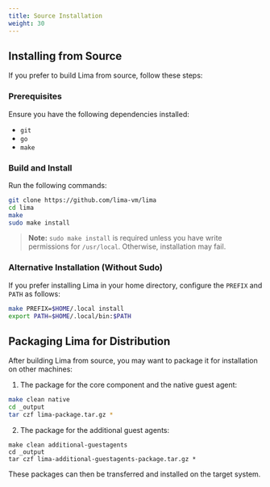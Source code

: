```yaml
---
title: Source Installation
weight: 30
---
```


## Installing from Source

If you prefer to build Lima from source, follow these steps:

### Prerequisites
Ensure you have the following dependencies installed:
- `git`
- `go`
- `make`

### Build and Install
Run the following commands:

```bash
git clone https://github.com/lima-vm/lima
cd lima
make
sudo make install
```

> **Note:** `sudo make install` is required unless you have write permissions for `/usr/local`. Otherwise, installation may fail.

### Alternative Installation (Without Sudo)
If you prefer installing Lima in your home directory, configure the `PREFIX` and `PATH` as follows:

```bash
make PREFIX=$HOME/.local install
export PATH=$HOME/.local/bin:$PATH
```

## Packaging Lima for Distribution
After building Lima from source, you may want to package it for installation on other machines:

1. The package for the core component and the native guest agent:
```bash
make clean native
cd _output
tar czf lima-package.tar.gz *
```

2. The package for the additional guest agents:
```
make clean additional-guestagents
cd _output
tar czf lima-additional-guestagents-package.tar.gz *
```

These packages can then be transferred and installed on the target system.
